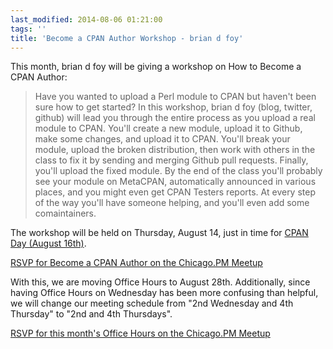 ```yaml
---
last_modified: 2014-08-06 01:21:00
tags: ''
title: 'Become a CPAN Author Workshop - brian d foy'
---
```

This month, brian d foy will be giving a workshop on How to Become a CPAN
Author:

> Have you wanted to upload a Perl module to CPAN but haven't been sure how to
> get started? In this workshop, brian d foy (blog, twitter, github) will lead
> you through the entire process as you upload a real module to CPAN. You'll
> create a new module, upload it to Github, make some changes, and upload it to
> CPAN. You'll break your module, upload the broken distribution, then work with
> others in the class to fix it by sending and merging Github pull requests.
> Finally, you'll upload the fixed module. By the end of the class you'll
> probably see your module on MetaCPAN, automatically announced in various
> places, and you might even get CPAN Testers reports. At every step of the way
> you'll have someone helping, and you'll even add some comaintainers.

The workshop will be held on Thursday, August 14, just in time for [CPAN Day
(August 16th)](http://blogs.perl.org/users/neilb/2014/07/cpan-day---14th-august.html).

[RSVP for Become a CPAN Author on the Chicago.PM Meetup](http://www.meetup.com/ChicagoPM/events/196897312/)

With this, we are moving Office Hours to August 28th. Additionally, since
having Office Hours on Wednesday has been more confusing than helpful, we will
change our meeting schedule from "2nd Wednesday and 4th Thursday" to "2nd and
4th Thursdays".

[RSVP for this month's Office Hours on the Chicago.PM Meetup](http://www.meetup.com/ChicagoPM/events/184243292/)

